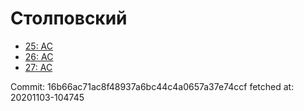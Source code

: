 # Столповский
- [25: AC](25.md)
- [26: AC](26.md)
- [27: AC](27.md)

Commit: 16b66ac71ac8f48937a6bc44c4a0657a37e74ccf
 fetched at: 20201103-104745
